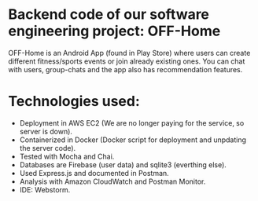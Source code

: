 # Backend code of our software engineering project: OFF-Home

OFF-Home is an Android App (found in Play Store) where users can create different fitness/sports events or join already existing ones. You can chat with users, group-chats and the app also has recommendation features. 

# Technologies used:
* Deployment in AWS EC2 (We are no longer paying for the service, so server is down).
* Containerized in Docker (Docker script for deployment and unpdating the server code).
* Tested with Mocha and Chai.
* Databases are Firebase (user data) and sqlite3 (everthing else).
* Used Express.js and documented in Postman.
* Analysis with Amazon CloudWatch and Postman Monitor.
* IDE: Webstorm.
